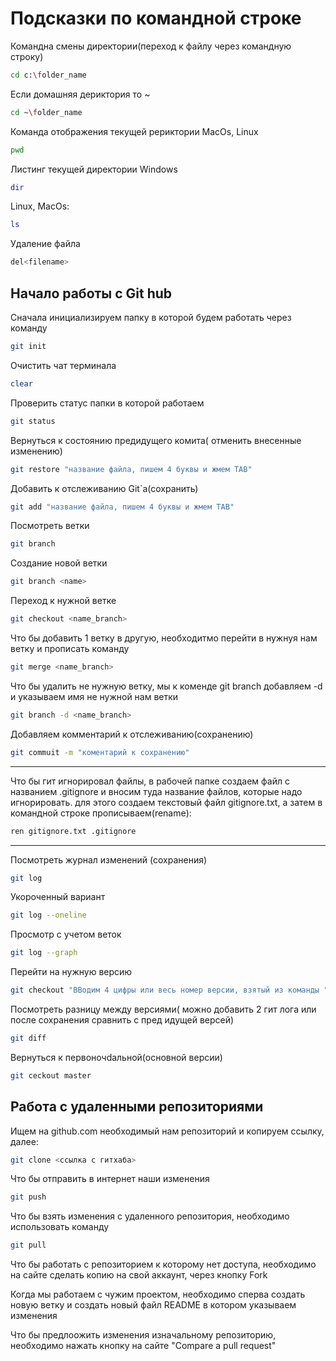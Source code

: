 # Подсказки по командной строке 

Командна смены директории(переход к файлу через командную строку)
```sh
cd c:\folder_name
```

Если домашняя дериктория то ~
```sh
cd ~\folder_name
```

Команда отображения текущей рериктории MacOs, Linux
```sh
pwd
```

Листинг текущей директории Windows
```sh
dir
```
Linux, MacOs:        
```sh
ls
```

Удаление файла
```sh
del<filename>
```

## Начало работы с Git hub

Сначала инициализируем папку в которой будем работать через команду 
```sh
git init
```

Очистить чат терминала
```sh
clear
```

Проверить статус папки в которой работаем
```sh
git status
```

Вернуться к состоянию предидущего комита( отменить внесенные изменению)
```sh
git restore "название файла, пишем 4 буквы и жмем TAB"
```

Добавить к отслеживанию Git`а(сохранить)
```sh
git add "название файла, пишем 4 буквы и жмем TAB"
```

Посмотреть ветки
```sh
git branch
```

Создание новой ветки
```sh
git branch <name>
```

Переход к нужной ветке
```sh
git checkout <name_branch>
```
Что бы добавить 1 ветку в другую, необходитмо перейти в нужнуя нам ветку и прописать команду
```sh
git merge <name_branch>
```
Что бы удалить не нужную ветку, мы к коменде git branch добавляем -d и указываем имя не нужной нам ветки
```sh
git branch -d <name_branch>
```

Добавляем комментарий к отслеживанию(сохранению)

```sh
git commuit -m "коментарий к сохранению"
```

___
Что бы гит игнорировал файлы, в рабочей папке создаем файл с названием .gitignore и вносим туда название файлов, которые надо игнорировать.
для этого создаем текстовый файл gitignore.txt, а затем в командной строке прописываем(rename):
```sh
ren gitignore.txt .gitignore
```

_____
Посмотреть журнал изменений (сохранения)
```sh
git log
```

Укороченный вариант
```sh
git log --oneline
```

Просмотр с учетом веток
```sh
git log --graph
```


Перейти на нужную версию
```sh
git checkout "ВВодим 4 цифры или весь номер версии, взятый из команды "git log"."
```

Посмотреть разницу между версиями( можно добавить 2 гит лога или после сохранения сравнить с пред идущей версей)
```sh
git diff
```

Вернуться к первоночdальной(основной версии)
```sh
git ceckout master
```

## Работа с удаленными репозиториями

Ищем на github.com необходимый нам репозиторий и копируем ссылку, далее:

```sh
git clone <ссылка с гитхаба>
```

Что бы отправить в интернет наши изменения

```sh
git push
```
Что бы взять изменения с удаленного репозитория, необходимо использовать команду

```sh
git pull
```

Что бы работать с репозиторием к которому нет доступа, необходимо на сайте сделать копию на свой аккаунт, через кнопку Fork

Когда мы работаем с чужим проектом, необходимо сперва создать новую ветку и создать новый файл README в котором указываем изменения 

Что бы предлоожить изменения изначальному репозиторию, необходимо нажать кнопку на сайте "Compare a pull request"